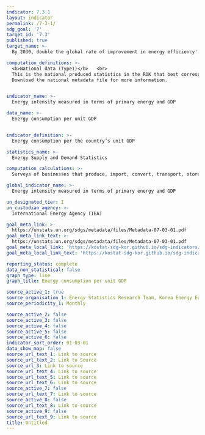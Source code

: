 ```yaml
---
indicator: 7.3.1
layout: indicator
permalink: /7-3-1/
sdg_goal: '7'
target_id: '7.3'
published: true
target_name: >-
  By 2030, double the global rate of improvement in energy efficiency'

computation_definitions: >-
  <b>National data (Type1)</b>   <br>
  This is the national produced statistics in the ROK that best corresponds to the definition of UN SDGs indicators. <br>
  Download the national metadata file for more information.


indicator_name: >-
  Energy intensity measured in terms of primary energy and GDP

data_name: >-
  Energy consumption per unit GDP


indicator_definition: >-
  Energy consumption per the country’s unit GDP 

statistics_name: >-
  Energy Supply and Demand Statistics 

computation_calculations: >-
  Surveys of businesses that produce, import, convert, transport, store, or sell energy

global_indicator_name: >-
  Energy intensity measured in terms of primary energy and GDP

un_designated_tier: I
un_custodian_agency: >-
  International Energy Agency (IEA)

goal_meta_link: >-
  https://unstats.un.org/sdgs/metadata/files/Metadata-07-03-01.pdf   
goal_meta_link_text: >-
  https://unstats.un.org/sdgs/metadata/files/Metadata-07-03-01.pdf   
goal_meta_local_link: 'https://kostat-sdg-kor.github.io/sdg-indicators/public/data/Metadata-07-03-01_ENG.pdf'
goal_meta_local_link_text: 'https://kostat-sdg-kor.github.io/sdg-indicators/public/data/Metadata-07-03-01_ENG.pdf'

reporting_status: complete
data_non_statistical: false
graph_type: line
graph_title: Energy consumption per unit GDP

source_active_1: true
source_organisation_1: Energy Statistics Research Team, Korea Energy Economics Institute
source_periodicity_1: Monthly

source_active_2: false
source_active_3: false
source_active_4: false
source_active_5: false
source_active_6: false
indicator_sort_order: 01-03-01
data_show_map: false
source_url_text_1: Link to source
source_url_text_2: Link to Source
source_url_3: Link to source
source_url_text_4: Link to source
source_url_text_5: Link to source
source_url_text_6: Link to source
source_active_7: false
source_url_text_7: Link to source
source_active_8: false
source_url_text_8: Link to source
source_active_9: false
source_url_text_9: Link to source
title: Untitled
---
```

